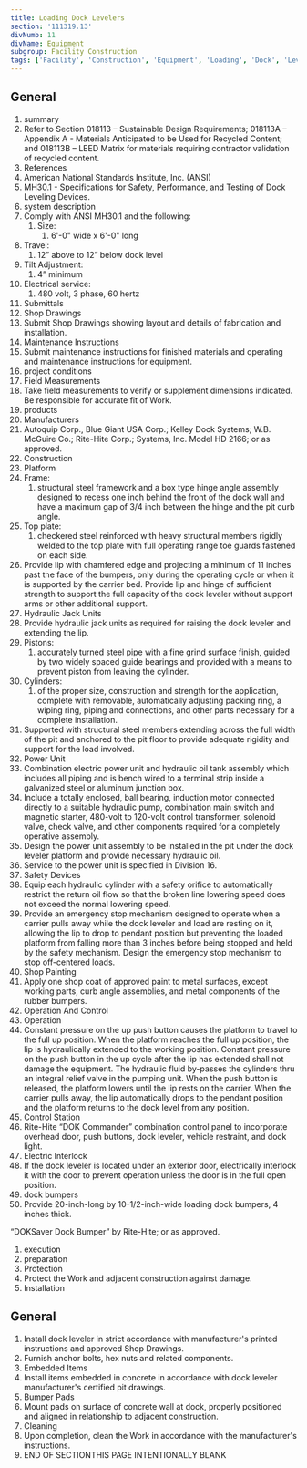 ```yaml
---
title: Loading Dock Levelers
section: '111319.13'
divNumb: 11
divName: Equipment
subgroup: Facility Construction
tags: ['Facility', 'Construction', 'Equipment', 'Loading', 'Dock', 'Levelers']
---
```



## General

   1. summary
   1. Refer to Section 018113 – Sustainable Design Requirements; 018113A – Appendix A - Materials Anticipated to be Used for Recycled Content; and 018113B – LEED Matrix for materials requiring contractor validation of recycled content.
   1. References
   1. American National Standards Institute, Inc. (ANSI)
   1. MH30.1 - Specifications for Safety, Performance, and Testing of Dock Leveling Devices.
   1. system description
   1. Comply with ANSI MH30.1 and the following:
      1. Size:
         1. 6'-0" wide x 6'-0" long
   1. Travel:
      1. 12” above to 12” below dock level
   1. Tilt Adjustment:
      1. 4” minimum
   1. Electrical service:
      1. 480 volt, 3 phase, 60 hertz
   1. Submittals
   1. Shop Drawings
   1. Submit Shop Drawings showing layout and details of fabrication and installation.
   1. Maintenance Instructions
   1. Submit maintenance instructions for finished materials and operating and maintenance instructions for equipment.
   1. project conditions
   1. Field Measurements
   1. Take field measurements to verify or supplement dimensions indicated. Be responsible for accurate fit of Work.
   1. products
   1. Manufacturers
   1. Autoquip Corp., Blue Giant USA Corp.; Kelley Dock Systems; W.B. McGuire Co.; Rite-Hite Corp.; Systems, Inc. Model HD 2166; or as approved.
   1. Construction
   1. Platform
   1. Frame:
      1. structural steel framework and a box type hinge angle assembly designed to recess one inch behind the front of the dock wall and have a maximum gap of 3/4 inch between the hinge and the pit curb angle.
   1. Top plate:
      1. checkered steel reinforced with heavy structural members rigidly welded to the top plate with full operating range toe guards fastened on each side.
   1. Provide lip with chamfered edge and projecting a minimum of 11 inches past the face of the bumpers, only during the operating cycle or when it is supported by the carrier bed. Provide lip and hinge of sufficient strength to support the full capacity of the dock leveler without support arms or other additional support.
   1. Hydraulic Jack Units
   1. Provide hydraulic jack units as required for raising the dock leveler and extending the lip.
   1. Pistons:
      1. accurately turned steel pipe with a fine grind surface finish, guided by two widely spaced guide bearings and provided with a means to prevent piston from leaving the cylinder.
   1. Cylinders:
      1. of the proper size, construction and strength for the application, complete with removable, automatically adjusting packing ring, a wiping ring, piping and connections, and other parts necessary for a complete installation.
   1. Supported with structural steel members extending across the full width of the pit and anchored to the pit floor to provide adequate rigidity and support for the load involved.
   1. Power Unit
   1. Combination electric power unit and hydraulic oil tank assembly which includes all piping and is bench wired to a terminal strip inside a galvanized steel or aluminum junction box.
   1. Include a totally enclosed, ball bearing, induction motor connected directly to a suitable hydraulic pump, combination main switch and magnetic starter, 480-volt to 120-volt control transformer, solenoid valve, check valve, and other components required for a completely operative assembly.
   1. Design the power unit assembly to be installed in the pit under the dock leveler platform and provide necessary hydraulic oil.
   1. Service to the power unit is specified in Division 16.
   1. Safety Devices
   1. Equip each hydraulic cylinder with a safety orifice to automatically restrict the return oil flow so that the broken line lowering speed does not exceed the normal lowering speed.
   1. Provide an emergency stop mechanism designed to operate when a carrier pulls away while the dock leveler and load are resting on it, allowing the lip to drop to pendant position but preventing the loaded platform from falling more than 3 inches before being stopped and held by the safety mechanism. Design the emergency stop mechanism to stop off-centered loads.
   1. Shop Painting
   1. Apply one shop coat of approved paint to metal surfaces, except working parts, curb angle assemblies, and metal components of the rubber bumpers.
   1. Operation And Control
   1. Operation
   1. Constant pressure on the up push button causes the platform to travel to the full up position. When the platform reaches the full up position, the lip is hydraulically extended to the working position. Constant pressure on the push button in the up cycle after the lip has extended shall not damage the equipment. The hydraulic fluid by-passes the cylinders thru an integral relief valve in the pumping unit. When the push button is released, the platform lowers until the lip rests on the carrier. When the carrier pulls away, the lip automatically drops to the pendant position and the platform returns to the dock level from any position.
   1. Control Station
   1. Rite-Hite “DOK Commander” combination control panel to incorporate overhead door, push buttons, dock leveler, vehicle restraint, and dock light.
   1. Electric Interlock
   1. If the dock leveler is located under an exterior door, electrically interlock it with the door to prevent operation unless the door is in the full open position.
   1. dock bumpers
   1. Provide 20-inch-long by 10-1/2-inch-wide loading dock bumpers, 4 inches thick.

“DOKSaver Dock Bumper” by Rite-Hite; or as approved.
   1. execution
   1. preparation
   1. Protection
   1. Protect the Work and adjacent construction against damage.
   1. Installation

## General

   1. Install dock leveler in strict accordance with manufacturer's printed instructions and approved Shop Drawings.
   1. Furnish anchor bolts, hex nuts and related components.
   1. Embedded Items
   1. Install items embedded in concrete in accordance with dock leveler manufacturer's certified pit drawings.
   1. Bumper Pads
   1. Mount pads on surface of concrete wall at dock, properly positioned and aligned in relationship to adjacent construction.
   1. Cleaning
   1. Upon completion, clean the Work in accordance with the manufacturer's instructions.
1. END OF SECTIONTHIS PAGE INTENTIONALLY BLANK

